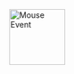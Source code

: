 
<img src="https://user-images.githubusercontent.com/94288727/210132302-5a09af78-877b-4994-bb40-54684d31cf9e.png" alt="Mouse Event" style="height:100px;">
